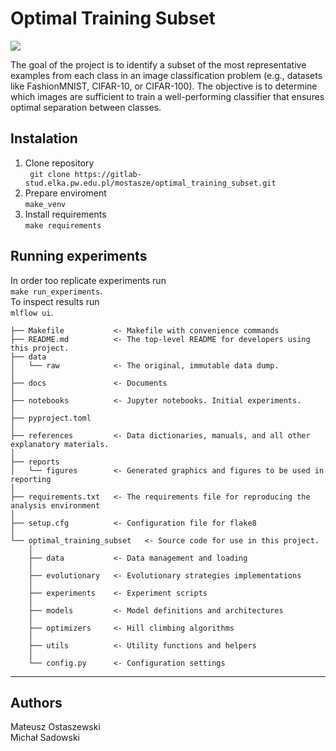 # Optimal Training Subset

<a target="_blank" href="https://cookiecutter-data-science.drivendata.org/">
    <img src="https://img.shields.io/badge/CCDS-Project%20template-328F97?logo=cookiecutter" />
</a>

The goal of the project is to identify a subset of the most representative examples from each class in an image classification problem (e.g., datasets like FashionMNIST, CIFAR-10, or CIFAR-100). The objective is to determine which images are sufficient to train a well-performing classifier that ensures optimal separation between classes.

## Instalation
1. Clone repository  
    ` git clone https://gitlab-stud.elka.pw.edu.pl/mostasze/optimal_training_subset.git`
2. Prepare enviroment   
    `make_venv`
3. Install requirements   
    `make requirements`

## Running experiments
In order too replicate experiments run     
    `make run_experiments`.  
To inspect results run   
    `mlflow ui`.


```
├── Makefile           <- Makefile with convenience commands
├── README.md          <- The top-level README for developers using this project.
├── data
│   └── raw            <- The original, immutable data dump.
│
├── docs               <- Documents
│
├── notebooks          <- Jupyter notebooks. Initial experiments.
│
├── pyproject.toml   
│
├── references         <- Data dictionaries, manuals, and all other explanatory materials.
│
├── reports          
│   └── figures        <- Generated graphics and figures to be used in reporting
│
├── requirements.txt   <- The requirements file for reproducing the analysis environment
│
├── setup.cfg          <- Configuration file for flake8
│
└── optimal_training_subset   <- Source code for use in this project.
    │
    ├── data           <- Data management and loading
    │
    ├── evolutionary   <- Evolutionary strategies implementations
    │
    ├── experiments    <- Experiment scripts
    │
    ├── models         <- Model definitions and architectures
    │
    ├── optimizers     <- Hill climbing algorithms
    │
    ├── utils          <- Utility functions and helpers
    │   
    └── config.py      <- Configuration settings

```

--------

## Authors
Mateusz Ostaszewski  
Michał Sadowski